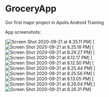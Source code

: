 # GroceryApp
Our first major project in Apolis Android Training

App screenshots:

[![Screen Shot 2020-09-21 at 8.25.11 PM](https://i.imgur.com/FI9fQvl.png)]
[![Screen Shot 2020-09-21 at 8.25.18 PM](https://i.imgur.com/32cvV54.png)]
[![Screen Shot 2020-09-21 at 8.29.27 PM](https://i.imgur.com/L2mCsJb.png)]
[![Screen Shot 2020-09-21 at 8.12.17 PM](https://i.imgur.com/PaTDwgl.png)]
[![Screen Shot 2020-09-21 at 8.12.50 PM](https://i.imgur.com/klouUlL.png)]
[![Screen Shot 2020-09-21 at 8.25.44 PM](https://i.imgur.com/aGGIhox.png)]
[![Screen Shot 2020-09-21 at 8.25.56 PM](https://i.imgur.com/GOQMEl0.png)]
[![Screen Shot 2020-09-21 at 8.13.05 PM](https://i.imgur.com/GZDPXuf.png)]
[![Screen Shot 2020-09-21 at 8.26.04 PM](https://i.imgur.com/1tza8AB.png)]
[![Screen Shot 2020-09-21 at 8.26.31 PM](https://i.imgur.com/dztWMaP.png)]
